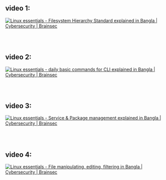 ## video 1:


[![Linux essentials - Filesystem Hierarchy Standard explained in Bangla | Cybersecurity | Brainsec](https://thumbs.video-to-markdown.com/fcc1bcc3.jpg)](https://youtu.be/31ngIkQVebM)

<br>
<br>




## video 2:

[![Linux essentials - daily basic commands for CLI explained in Bangla | Cybersecurity | Brainsec](https://thumbs.video-to-markdown.com/7446bfb7.jpg)](https://youtu.be/rJMPrsgm3hM)


<br>
<br>





## video 3:

[![Linux essentials - Service & Package management explained in Bangla | Cybersecurity | Brainsec](https://thumbs.video-to-markdown.com/d31526c7.jpg)](https://youtu.be/pvqTwpXWVBU)


<br>
<br>




## video 4:

[![Linux essentials - File manipulating, editing, filtering in Bangla | Cybersecurity | Brainsec](https://thumbs.video-to-markdown.com/ee3fdff6.jpg)](https://youtu.be/BkZJMshNmG4)


